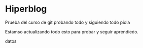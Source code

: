 # Hiperblog
Prueba del curso de git probando todo y siguiendo todo piola

Estamso actualizando todo esto para probar 
y seguir aprendiedo.

datos

